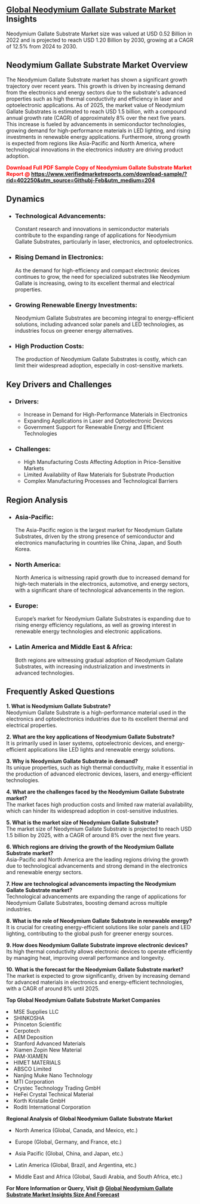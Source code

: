 <h2><a href="https://www.verifiedmarketreports.com/download-sample/?rid=402250&amp;utm_source=Githubj&amp;utm_medium=204" target="_blank">Global Neodymium Gallate Substrate Market</a> Insights</h2><p>Neodymium Gallate Substrate Market size was valued at USD 0.52 Billion in 2022 and is projected to reach USD 1.20 Billion by 2030, growing at a CAGR of 12.5% from 2024 to 2030.</p><p> <h2>Neodymium Gallate Substrate Market Overview</h2> <p>The Neodymium Gallate Substrate market has shown a significant growth trajectory over recent years. This growth is driven by increasing demand from the electronics and energy sectors due to the substrate's advanced properties such as high thermal conductivity and efficiency in laser and optoelectronic applications. As of 2025, the market value of Neodymium Gallate Substrates is estimated to reach USD 1.5 billion, with a compound annual growth rate (CAGR) of approximately 8% over the next five years. This increase is fueled by advancements in semiconductor technologies, growing demand for high-performance materials in LED lighting, and rising investments in renewable energy applications. Furthermore, strong growth is expected from regions like Asia-Pacific and North America, where technological innovations in the electronics industry are driving product adoption.</p> <p><strong><p><span class=""><span style="color: #ff0000;"><strong>Download Full PDF Sample Copy of Neodymium Gallate Substrate Market Report</strong> @ </span><a href="https://www.verifiedmarketreports.com/download-sample/?rid=402250&amp;utm_source=Githubj-Feb&amp;utm_medium=204" target="_blank">https://www.verifiedmarketreports.com/download-sample/?rid=402250&amp;utm_source=Githubj-Feb&amp;utm_medium=204</a></span></p></strong></p> <h2>Dynamics</h2> <ul> <li><h3>Technological Advancements:</h3> Constant research and innovations in semiconductor materials contribute to the expanding range of applications for Neodymium Gallate Substrates, particularly in laser, electronics, and optoelectronics.</li> <li><h3>Rising Demand in Electronics:</h3> As the demand for high-efficiency and compact electronic devices continues to grow, the need for specialized substrates like Neodymium Gallate is increasing, owing to its excellent thermal and electrical properties.</li> <li><h3>Growing Renewable Energy Investments:</h3> Neodymium Gallate Substrates are becoming integral to energy-efficient solutions, including advanced solar panels and LED technologies, as industries focus on greener energy alternatives.</li> <li><h3>High Production Costs:</h3> The production of Neodymium Gallate Substrates is costly, which can limit their widespread adoption, especially in cost-sensitive markets.</li> </ul> <h2>Key Drivers and Challenges</h2> <ul> <li><h3>Drivers:</h3> <ul> <li>Increase in Demand for High-Performance Materials in Electronics</li> <li>Expanding Applications in Laser and Optoelectronic Devices</li> <li>Government Support for Renewable Energy and Efficient Technologies</li> </ul> </li> <li><h3>Challenges:</h3> <ul> <li>High Manufacturing Costs Affecting Adoption in Price-Sensitive Markets</li> <li>Limited Availability of Raw Materials for Substrate Production</li> <li>Complex Manufacturing Processes and Technological Barriers</li> </ul> </li> </ul> <h2>Region Analysis</h2> <ul> <li><h3>Asia-Pacific:</h3> The Asia-Pacific region is the largest market for Neodymium Gallate Substrates, driven by the strong presence of semiconductor and electronics manufacturing in countries like China, Japan, and South Korea.</li> <li><h3>North America:</h3> North America is witnessing rapid growth due to increased demand for high-tech materials in the electronics, automotive, and energy sectors, with a significant share of technological advancements in the region.</li> <li><h3>Europe:</h3> Europe’s market for Neodymium Gallate Substrates is expanding due to rising energy efficiency regulations, as well as growing interest in renewable energy technologies and electronic applications.</li> <li><h3>Latin America and Middle East & Africa:</h3> Both regions are witnessing gradual adoption of Neodymium Gallate Substrates, with increasing industrialization and investments in advanced technologies.</li> </ul> <h2>Frequently Asked Questions</h2> <p><strong>1. What is Neodymium Gallate Substrate?</strong><br>Neodymium Gallate Substrate is a high-performance material used in the electronics and optoelectronics industries due to its excellent thermal and electrical properties.</p> <p><strong>2. What are the key applications of Neodymium Gallate Substrate?</strong><br>It is primarily used in laser systems, optoelectronic devices, and energy-efficient applications like LED lights and renewable energy solutions.</p> <p><strong>3. Why is Neodymium Gallate Substrate in demand?</strong><br>Its unique properties, such as high thermal conductivity, make it essential in the production of advanced electronic devices, lasers, and energy-efficient technologies.</p> <p><strong>4. What are the challenges faced by the Neodymium Gallate Substrate market?</strong><br>The market faces high production costs and limited raw material availability, which can hinder its widespread adoption in cost-sensitive industries.</p> <p><strong>5. What is the market size of Neodymium Gallate Substrate?</strong><br>The market size of Neodymium Gallate Substrate is projected to reach USD 1.5 billion by 2025, with a CAGR of around 8% over the next five years.</p> <p><strong>6. Which regions are driving the growth of the Neodymium Gallate Substrate market?</strong><br>Asia-Pacific and North America are the leading regions driving the growth due to technological advancements and strong demand in the electronics and renewable energy sectors.</p> <p><strong>7. How are technological advancements impacting the Neodymium Gallate Substrate market?</strong><br>Technological advancements are expanding the range of applications for Neodymium Gallate Substrates, boosting demand across multiple industries.</p> <p><strong>8. What is the role of Neodymium Gallate Substrate in renewable energy?</strong><br>It is crucial for creating energy-efficient solutions like solar panels and LED lighting, contributing to the global push for greener energy sources.</p> <p><strong>9. How does Neodymium Gallate Substrate improve electronic devices?</strong><br>Its high thermal conductivity allows electronic devices to operate efficiently by managing heat, improving overall performance and longevity.</p> <p><strong>10. What is the forecast for the Neodymium Gallate Substrate market?</strong><br>The market is expected to grow significantly, driven by increasing demand for advanced materials in electronics and energy-efficient technologies, with a CAGR of around 8% until 2025.</p> </p><p><strong>Top Global Neodymium Gallate Substrate Market Companies</strong></p><div data-test-id=""><p><li>MSE Supplies LLC</li><li> SHINKOSHA</li><li> Princeton Scientific</li><li> Cerpotech</li><li> AEM Deposition</li><li> Stanford Advanced Materials</li><li> Xiamen Zopin New Material</li><li> PAM-XIAMEN</li><li> HIMET MATERIALS</li><li> ABSCO Limited</li><li> Nanjing Muke Nano Technology</li><li> MTI Corporation</li><li> Crystec Technology Trading GmbH</li><li> HeFei Crystal Technical Material</li><li> Korth Kristalle GmbH</li><li> Roditi International Corporation</li></p><div><strong>Regional Analysis of&nbsp;Global Neodymium Gallate Substrate Market</strong></div><ul><li dir="ltr"><p dir="ltr">North America&nbsp;(Global, Canada, and Mexico, etc.)</p></li><li dir="ltr"><p dir="ltr">Europe (Global, Germany, and France, etc.)</p></li><li dir="ltr"><p dir="ltr">Asia Pacific&nbsp;(Global, China, and Japan, etc.)</p></li><li dir="ltr"><p dir="ltr">Latin America&nbsp;(Global, Brazil, and Argentina, etc.)</p></li><li dir="ltr">Middle East and Africa&nbsp;(Global, Saudi Arabia, and South Africa, etc.)</li></ul><p><strong>For More Information or Query, Visit @&nbsp;</strong><strong><a href="https://www.verifiedmarketreports.com/product/neodymium-gallate-substrate-market/?utm_source=Githubj&amp;utm_medium=204" target="_blank">Global Neodymium Gallate Substrate Market Insights Size And Forecast</a></strong></p></div>
